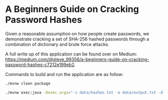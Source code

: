 # A Beginners Guide on Cracking Password Hashes

Given a reasonable assumption on how people create passwords, we demonstrate cracking a set of SHA-256 hashed passwords through a combination of dictionary and brute force attacks.

A full write up of this application can be found over on Medium: https://medium.com/@steve_99356/a-beginners-guide-on-cracking-password-hashes-c7212e199eb2.

Commands to build and run the application are as follow:

```bash
./mvnw clean package

./mvnw exec:java -Dexec.args="-i data/hashes.txt -o data/output.txt -d data/dictionary"
```
